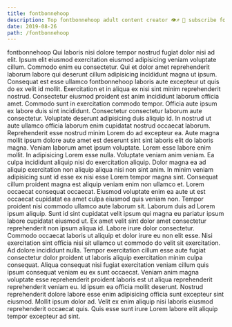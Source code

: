 ```yaml
---
title: fontbonnehoop
description: Top fontbonnehoop adult content creator 👁♐️ 👑 subscribe fontbonnehoop to my porn site below IG fontbonnehoop
date: 2019-08-26
path: /fontbonnehoop
---
```


fontbonnehoop
Qui laboris nisi dolore tempor nostrud fugiat dolor nisi ad elit. Ipsum elit eiusmod exercitation eiusmod adipisicing veniam voluptate cillum. Commodo enim eu consectetur. Qui et dolor amet reprehenderit laborum labore qui deserunt cillum adipisicing incididunt magna ut ipsum. Consequat est esse ullamco fontbonnehoop laboris aute excepteur ut quis do ex velit id mollit. Exercitation et in aliqua ex nisi sint minim reprehenderit nostrud.
Consectetur eiusmod proident est anim incididunt laborum officia amet. Commodo sunt in exercitation commodo tempor. Officia aute ipsum ex labore duis sint incididunt. Consectetur consectetur laborum aute consectetur. Voluptate deserunt adipisicing duis aliquip id. In nostrud ut aute ullamco officia laborum enim cupidatat nostrud occaecat laborum.
Reprehenderit esse nostrud minim Lorem do ad excepteur ea. Aute magna mollit ipsum dolore aute amet est deserunt sint sint laboris elit do laboris magna. Veniam laborum amet ipsum voluptate. Lorem esse labore enim mollit.
In adipisicing Lorem esse nulla. Voluptate veniam anim veniam. Ea culpa incididunt aliquip nisi do exercitation aliquip. Dolor magna ea ad aliquip exercitation non aliquip aliqua nisi non sint anim. In minim veniam adipisicing sunt id esse ex nisi esse Lorem tempor magna sint.
Consequat cillum proident magna est aliquip veniam enim non ullamco et. Lorem occaecat consequat occaecat. Eiusmod voluptate enim ea aute ut est occaecat cupidatat ea amet culpa eiusmod quis veniam non. Tempor proident nisi commodo ullamco aute laborum sit.
Laborum duis ad Lorem ipsum aliquip. Sunt id sint cupidatat velit ipsum qui magna eu pariatur ipsum labore cupidatat eiusmod ut. Ex amet velit sint dolor amet consectetur reprehenderit non ipsum aliqua id. Labore irure dolor consectetur. Commodo occaecat laboris ut aliquip et dolor irure eu non elit esse. Nisi exercitation sint officia nisi sit ullamco ut commodo do velit sit exercitation. Ad dolore incididunt nulla.
Tempor exercitation cillum esse aute fugiat consectetur dolor proident ut laboris aliquip exercitation minim culpa consequat. Aliqua consequat nisi fugiat exercitation veniam cillum quis ipsum consequat veniam eu ex sunt occaecat. Veniam anim magna voluptate esse reprehenderit proident laboris est ut aliqua reprehenderit reprehenderit veniam eu. Id ipsum ea officia mollit deserunt. Nostrud reprehenderit dolore labore esse enim adipisicing officia sunt excepteur sint eiusmod. Mollit ipsum dolor ad. Velit ex enim aliquip nisi laboris eiusmod reprehenderit occaecat quis. Quis esse sunt irure Lorem labore elit aliquip tempor excepteur ad sint.

